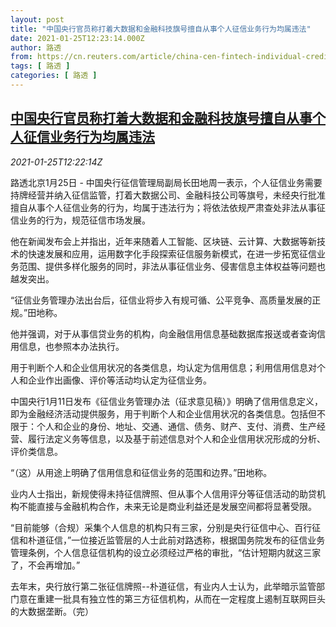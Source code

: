 ```yaml
---
layout: post
title: "中国央行官员称打着大数据和金融科技旗号擅自从事个人征信业务行为均属违法"
date: 2021-01-25T12:23:14.000Z
author: 路透
from: https://cn.reuters.com/article/china-cen-fintech-individual-credit-0125-idCNKBS29U1AJ
tags: [ 路透 ]
categories: [ 路透 ]
---
```

<!--1611577394000-->
[中国央行官员称打着大数据和金融科技旗号擅自从事个人征信业务行为均属违法](https://cn.reuters.com/article/china-cen-fintech-individual-credit-0125-idCNKBS29U1AJ)
------

<div>
<div><i>2021-01-25T12:22:14Z</i></div><p>路透北京1月25日 - 中国央行征信管理局副局长田地周一表示，个人征信业务需要持牌经营并纳入征信监管，打着大数据公司、金融科技公司等旗号，未经央行批准擅自从事个人征信业务的行为，均属于违法行为；将依法依规严肃查处非法从事征信业务的行为，规范征信市场发展。</p><p>他在新闻发布会上并指出，近年来随着人工智能、区块链、云计算、大数据等新技术的快速发展和应用，运用数字化手段探索征信服务新模式，在进一步拓宽征信业务范围、提供多样化服务的同时，非法从事征信业务、侵害信息主体权益等问题也越发突出。</p><p>“征信业务管理办法出台后，征信业将步入有规可循、公平竞争、高质量发展的正规。”田地称。</p><p>他并强调，对于从事信贷业务的机构，向金融信用信息基础数据库报送或者查询信用信息，也参照本办法执行。</p><p>用于判断个人和企业信用状况的各类信息，均认定为信用信息；利用信用信息对个人和企业作出画像、评价等活动均认定为征信业务。</p><p>中国央行1月11日发布《征信业务管理办法（征求意见稿）》明确了信用信息定义，即为金融经济活动提供服务，用于判断个人和企业信用状况的各类信息。包括但不限于：个人和企业的身份、地址、交通、通信、债务、财产、支付、消费、生产经营、履行法定义务等信息，以及基于前述信息对个人和企业信用状况形成的分析、评价类信息。</p><p>“（这）从用途上明确了信用信息和征信业务的范围和边界。”田地称。</p><p>业内人士指出，新规使得未持征信牌照、但从事个人信用评分等征信活动的助贷机构不能直接与金融机构合作，未来无论是商业利益还是发展空间都将显著受限。</p><p>“目前能够（合规）采集个人信息的机构只有三家，分别是央行征信中心、百行征信和朴道征信，”一位接近监管层的人士此前对路透称，根据国务院发布的征信业务管理条例，个人信息征信机构的设立必须经过严格的审批，“估计短期内就这三家了，不会再增加。”</p><p>去年末，央行放行第二张征信牌照--朴道征信，有业内人士认为，此举暗示监管部门意在重建一批具有独立性的第三方征信机构，从而在一定程度上遏制互联网巨头的大数据垄断。（完）</p>
</div>
